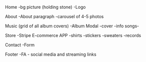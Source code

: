 Home
  -bg picture (holding stone)
  -Logo


About
  -About paragraph
  -carousel of 4-5 photos
  


Music 
(grid of all album covers)
  -Album Modal
    -cover
    -info
    songs- 

  

Store
  -Stripe E-commerce APP
  -shirts
  -stickers
  -sweaters
  -records

Contact
  -Form 


Footer
  -FA - social media and streaming links